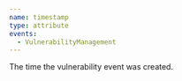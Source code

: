 ```yaml
---
name: timestamp
type: attribute
events:
  - VulnerabilityManagement
---
```


The time the vulnerability event was created.
